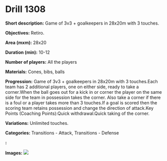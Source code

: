 # Drill 1308

**Short description:**
Game of 3v3 + goalkeepers in 28x20m with 3 touches.

**Objectives:**
Retiro.

**Area (mxm):**
28x20

**Duration (min):**
10-12

**Number of players:**
All the players

**Materials:**
Cones, bibs, balls

**Progression:**
Game of 3v3 + goalkeepers in 28x20m with 3 touches.Each team has 2 additional players, one on either side, ready to take a corner.When the ball goes out for a kick in or corner the player on the same side for the team in possession takes the corner. Also take a corner if there is a foul or a player takes more than 3 touches.If a goal is scored then the scoring team retains possession and change the direction of attack.Key Points (Coaching Points):Quick withdrawal.Quick taking of the corner.

**Variations:**
Unlimited touches.

**Categories:**
Transitions - Attack, Transitions - Defense

**:**


**Images:**
![](https://www.coachingfutsal.com/\images\365da212-30e0-47fd-971a-b4d3263e3383_119.png)

